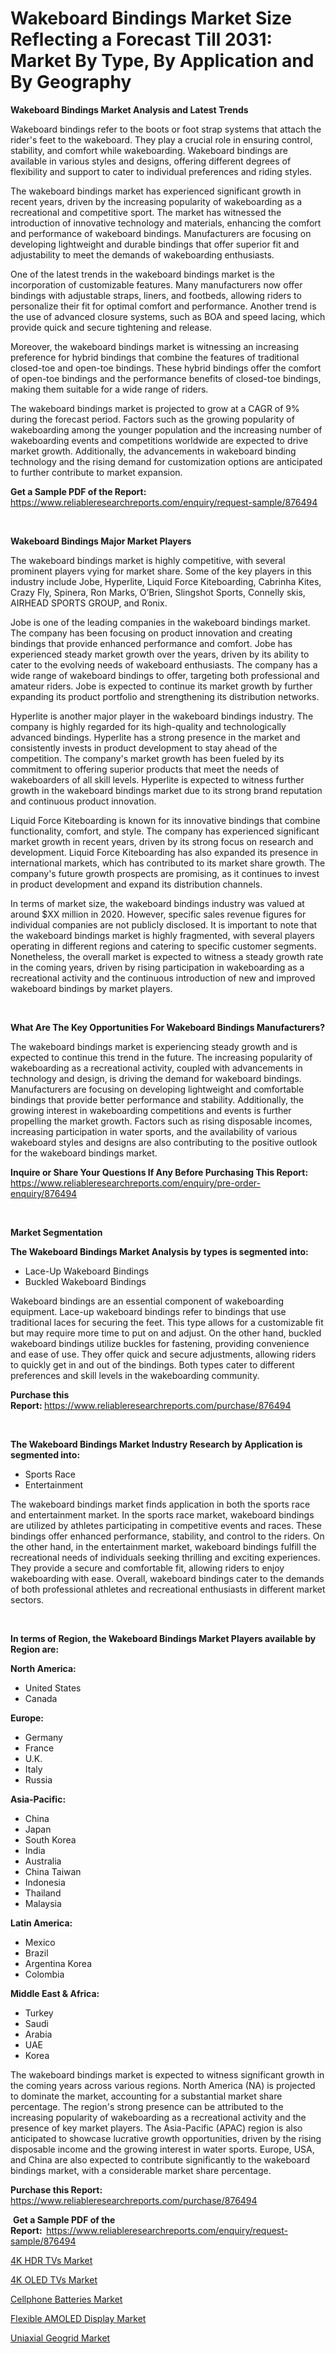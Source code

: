 <p><h1>Wakeboard Bindings Market Size Reflecting a Forecast Till 2031: Market By Type, By Application and By Geography</h1></p><p><strong>Wakeboard Bindings Market Analysis and Latest Trends</strong></p>
<p><p>Wakeboard bindings refer to the boots or foot strap systems that attach the rider's feet to the wakeboard. They play a crucial role in ensuring control, stability, and comfort while wakeboarding. Wakeboard bindings are available in various styles and designs, offering different degrees of flexibility and support to cater to individual preferences and riding styles.</p><p>The wakeboard bindings market has experienced significant growth in recent years, driven by the increasing popularity of wakeboarding as a recreational and competitive sport. The market has witnessed the introduction of innovative technology and materials, enhancing the comfort and performance of wakeboard bindings. Manufacturers are focusing on developing lightweight and durable bindings that offer superior fit and adjustability to meet the demands of wakeboarding enthusiasts.</p><p>One of the latest trends in the wakeboard bindings market is the incorporation of customizable features. Many manufacturers now offer bindings with adjustable straps, liners, and footbeds, allowing riders to personalize their fit for optimal comfort and performance. Another trend is the use of advanced closure systems, such as BOA and speed lacing, which provide quick and secure tightening and release.</p><p>Moreover, the wakeboard bindings market is witnessing an increasing preference for hybrid bindings that combine the features of traditional closed-toe and open-toe bindings. These hybrid bindings offer the comfort of open-toe bindings and the performance benefits of closed-toe bindings, making them suitable for a wide range of riders.</p><p>The wakeboard bindings market is projected to grow at a CAGR of 9% during the forecast period. Factors such as the growing popularity of wakeboarding among the younger population and the increasing number of wakeboarding events and competitions worldwide are expected to drive market growth. Additionally, the advancements in wakeboard binding technology and the rising demand for customization options are anticipated to further contribute to market expansion.</p></p>
<p><strong>Get a Sample PDF of the Report:&nbsp;</strong> <a href="https://www.reliableresearchreports.com/enquiry/request-sample/876494">https://www.reliableresearchreports.com/enquiry/request-sample/876494</a></p>
<p>&nbsp;</p>
<p><strong>Wakeboard Bindings Major Market Players</strong></p>
<p><p>The wakeboard bindings market is highly competitive, with several prominent players vying for market share. Some of the key players in this industry include Jobe, Hyperlite, Liquid Force Kiteboarding, Cabrinha Kites, Crazy Fly, Spinera, Ron Marks, O’Brien, Slingshot Sports, Connelly skis, AIRHEAD SPORTS GROUP, and Ronix.</p><p>Jobe is one of the leading companies in the wakeboard bindings market. The company has been focusing on product innovation and creating bindings that provide enhanced performance and comfort. Jobe has experienced steady market growth over the years, driven by its ability to cater to the evolving needs of wakeboard enthusiasts. The company has a wide range of wakeboard bindings to offer, targeting both professional and amateur riders. Jobe is expected to continue its market growth by further expanding its product portfolio and strengthening its distribution networks.</p><p>Hyperlite is another major player in the wakeboard bindings industry. The company is highly regarded for its high-quality and technologically advanced bindings. Hyperlite has a strong presence in the market and consistently invests in product development to stay ahead of the competition. The company's market growth has been fueled by its commitment to offering superior products that meet the needs of wakeboarders of all skill levels. Hyperlite is expected to witness further growth in the wakeboard bindings market due to its strong brand reputation and continuous product innovation.</p><p>Liquid Force Kiteboarding is known for its innovative bindings that combine functionality, comfort, and style. The company has experienced significant market growth in recent years, driven by its strong focus on research and development. Liquid Force Kiteboarding has also expanded its presence in international markets, which has contributed to its market share growth. The company's future growth prospects are promising, as it continues to invest in product development and expand its distribution channels.</p><p>In terms of market size, the wakeboard bindings industry was valued at around $XX million in 2020. However, specific sales revenue figures for individual companies are not publicly disclosed. It is important to note that the wakeboard bindings market is highly fragmented, with several players operating in different regions and catering to specific customer segments. Nonetheless, the overall market is expected to witness a steady growth rate in the coming years, driven by rising participation in wakeboarding as a recreational activity and the continuous introduction of new and improved wakeboard bindings by market players.</p></p>
<p>&nbsp;</p>
<p><strong>What Are The Key Opportunities For Wakeboard Bindings Manufacturers?</strong></p>
<p><p>The wakeboard bindings market is experiencing steady growth and is expected to continue this trend in the future. The increasing popularity of wakeboarding as a recreational activity, coupled with advancements in technology and design, is driving the demand for wakeboard bindings. Manufacturers are focusing on developing lightweight and comfortable bindings that provide better performance and stability. Additionally, the growing interest in wakeboarding competitions and events is further propelling the market growth. Factors such as rising disposable incomes, increasing participation in water sports, and the availability of various wakeboard styles and designs are also contributing to the positive outlook for the wakeboard bindings market.</p></p>
<p><strong>Inquire or Share Your Questions If Any Before Purchasing This Report:</strong> <a href="https://www.reliableresearchreports.com/enquiry/pre-order-enquiry/876494">https://www.reliableresearchreports.com/enquiry/pre-order-enquiry/876494</a></p>
<p>&nbsp;</p>
<p><strong>Market Segmentation</strong></p>
<p><strong>The Wakeboard Bindings Market Analysis by types is segmented into:</strong></p>
<p><ul><li>Lace-Up Wakeboard Bindings</li><li>Buckled Wakeboard Bindings</li></ul></p>
<p><p>Wakeboard bindings are an essential component of wakeboarding equipment. Lace-up wakeboard bindings refer to bindings that use traditional laces for securing the feet. This type allows for a customizable fit but may require more time to put on and adjust. On the other hand, buckled wakeboard bindings utilize buckles for fastening, providing convenience and ease of use. They offer quick and secure adjustments, allowing riders to quickly get in and out of the bindings. Both types cater to different preferences and skill levels in the wakeboarding community.</p></p>
<p><strong>Purchase this Report:&nbsp;</strong><a href="https://www.reliableresearchreports.com/purchase/876494">https://www.reliableresearchreports.com/purchase/876494</a></p>
<p>&nbsp;</p>
<p><strong>The Wakeboard Bindings Market Industry Research by Application is segmented into:</strong></p>
<p><ul><li>Sports Race</li><li>Entertainment</li></ul></p>
<p><p>The wakeboard bindings market finds application in both the sports race and entertainment market. In the sports race market, wakeboard bindings are utilized by athletes participating in competitive events and races. These bindings offer enhanced performance, stability, and control to the riders. On the other hand, in the entertainment market, wakeboard bindings fulfill the recreational needs of individuals seeking thrilling and exciting experiences. They provide a secure and comfortable fit, allowing riders to enjoy wakeboarding with ease. Overall, wakeboard bindings cater to the demands of both professional athletes and recreational enthusiasts in different market sectors.</p></p>
<p>&nbsp;</p>
<p><strong>In terms of Region, the Wakeboard Bindings Market Players available by Region are:</strong></p>
<p>
    <p> <strong> North America: </strong>
        <ul>
            <li>United States</li>
            <li>Canada</li>
        </ul>
        </p> 
    <p> <strong> Europe: </strong>
        <ul>
            <li>Germany</li>
            <li>France</li>
            <li>U.K.</li>
            <li>Italy</li>
            <li>Russia</li>
        </ul>
        </p> 
    <p> <strong> Asia-Pacific: </strong>
        <ul>
            <li>China</li>
            <li>Japan</li>
            <li>South Korea</li>
            <li>India</li>
            <li>Australia</li>
            <li>China Taiwan</li>
            <li>Indonesia</li>
            <li>Thailand</li>
            <li>Malaysia</li>
        </ul>
        </p> 
    <p> <strong> Latin America: </strong>
        <ul>
            <li>Mexico</li>
            <li>Brazil</li>
            <li>Argentina Korea</li>
            <li>Colombia</li>
        </ul>
        </p> 
    <p> <strong> Middle East & Africa: </strong>
        <ul>
            <li>Turkey</li>
            <li>Saudi</li>
            <li>Arabia</li>
            <li>UAE</li>
            <li>Korea</li>
        </ul>
    </p>
    </p>
<p><p>The wakeboard bindings market is expected to witness significant growth in the coming years across various regions. North America (NA) is projected to dominate the market, accounting for a substantial market share percentage. The region's strong presence can be attributed to the increasing popularity of wakeboarding as a recreational activity and the presence of key market players. The Asia-Pacific (APAC) region is also anticipated to showcase lucrative growth opportunities, driven by the rising disposable income and the growing interest in water sports. Europe, USA, and China are also expected to contribute significantly to the wakeboard bindings market, with a considerable market share percentage.</p></p>
<p><strong>Purchase this Report: </strong><a href="https://www.reliableresearchreports.com/purchase/876494">https://www.reliableresearchreports.com/purchase/876494</a></p>
<p>&nbsp;<strong>Get a Sample PDF of the Report:&nbsp;&nbsp;</strong><a href="https://www.reliableresearchreports.com/enquiry/request-sample/876494">https://www.reliableresearchreports.com/enquiry/request-sample/876494</a></p>
<p><strong></strong></p>
<p><p><a href="https://medium.com/@sarahhopkins94/4k-hdr-tvs-market-competitive-analysis-market-trends-and-forecast-to-2031-521d2f33c0dc">4K HDR TVs Market</a></p><p><a href="https://medium.com/@sarahhopkins94/4k-oled-tvs-market-outlook-industry-overview-and-forecast-2024-to-2031-db6a99b6e11c">4K OLED TVs Market</a></p><p><a href="https://medium.com/@itzelheller546/cellphone-batteries-market-size-market-outlook-and-market-forecast-2024-to-2031-e7fd37f9bcd0">Cellphone Batteries Market</a></p><p><a href="https://medium.com/@sarahhopkins94/flexible-amoled-display-market-insight-market-trends-growth-forecasted-from-2024-to-2031-f89f3c6b0ff3">Flexible AMOLED Display Market</a></p><p><a href="https://medium.com/@sarahhopkins94/uniaxial-geogrid-market-insight-market-trends-growth-forecasted-from-2024-to-2031-670953cc7c5e">Uniaxial Geogrid Market</a></p></p>